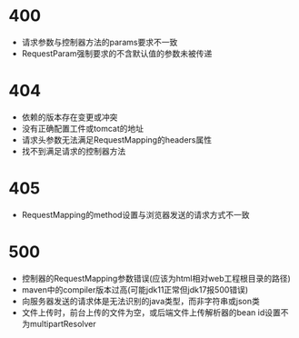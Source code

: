 # 400
- 请求参数与控制器方法的params要求不一致
- RequestParam强制要求的不含默认值的参数未被传递

# 404
- 依赖的版本存在变更或冲突
- 没有正确配置工件或tomcat的地址
- 请求头参数无法满足RequestMapping的headers属性
- 找不到满足请求的控制器方法

# 405
- RequestMapping的method设置与浏览器发送的请求方式不一致

# 500
- 控制器的RequestMapping参数错误(应该为html相对web工程根目录的路径)
- maven中的compiler版本过高(可能jdk11正常但jdk17报500错误)
- 向服务器发送的请求体是无法识别的java类型，而非字符串或json类
- 文件上传时，前台上传的文件为空，或后端文件上传解析器的bean id设置不为multipartResolver

